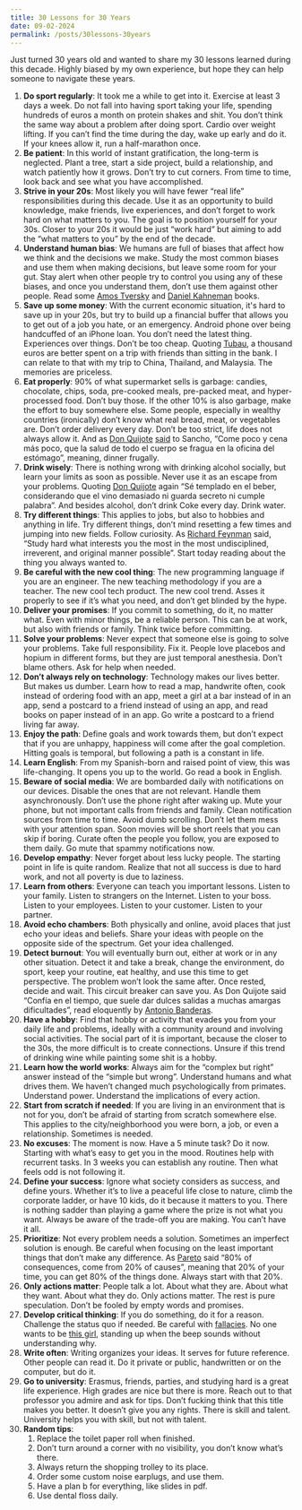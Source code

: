 ```yaml
---
title: 30 Lessons for 30 Years
date: 09-02-2024
permalink: /posts/30lessons-30years
---
```


Just turned 30 years old and wanted to share my 30 lessons learned during this decade. Highly biased by my own experience, but hope they can help someone to navigate these years.

1. **Do sport regularly**: It took me a while to get into it. Exercise at least 3 days a week. Do not fall into having sport taking your life, spending hundreds of euros a month on protein shakes and shit. You don’t think the same way about a problem after doing sport. Cardio over weight lifting. If you can’t find the time during the day, wake up early and do it. If your knees allow it, run a half-marathon once.
2. **Be patient**: In this world of instant gratification, the long-term is neglected. Plant a tree, start a side project, build a relationship, and watch patiently how it grows. Don’t try to cut corners. From time to time, look back and see what you have accomplished.
3. **Strive in your 20s**: Most likely you will have fewer “real life” responsibilities during this decade. Use it as an opportunity to build knowledge, make friends, live experiences, and don’t forget to work hard on what matters to you. The goal is to position yourself for your 30s. Closer to your 20s it would be just “work hard” but aiming to add the “what matters to you” by the end of the decade.
4. **Understand human bias**: We humans are full of biases that affect how we think and the decisions we make. Study the most common biases and use them when making decisions, but leave some room for your gut. Stay alert when other people try to control you using any of these biases, and once you understand them, don’t use them against other people. Read some [Amos Tversky](https://en.wikipedia.org/wiki/Amos_Tversky) and [Daniel Kahneman](https://en.wikipedia.org/wiki/Daniel_Kahneman) books.
5. **Save up some money**: With the current economic situation, it's hard to save up in your 20s, but try to build up a financial buffer that allows you to get out of a job you hate, or an emergency. Android phone over being handcuffed of an iPhone loan. You don’t need the latest thing. Experiences over things. Don’t be too cheap. Quoting [Tubau](https://twitter.com/joantubau), a thousand euros are better spent on a trip with friends than sitting in the bank. I can relate to that with my trip to China, Thailand, and Malaysia. The memories are priceless.
6. **Eat properly**: 90% of what supermarket sells is garbage: candies, chocolate, chips, soda, pre-cooked meals, pre-packed meat, and hyper-processed food. Don’t buy those. If the other 10% is also garbage, make the effort to buy somewhere else. Some people, especially in wealthy countries (ironically) don’t know what real bread, meat, or vegetables are. Don’t order delivery every day. Don’t be too strict, life does not always allow it. And as [Don Quijote](https://en.wikipedia.org/wiki/Don_Quixote) [said](https://cvc.cervantes.es/literatura/clasicos/quijote/edicion/parte2/cap43/default.htm) to Sancho, “Come poco y cena más poco, que la salud de todo el cuerpo se fragua en la oficina del estómago”, meaning, dinner frugally.
7. **Drink wisely**: There is nothing wrong with drinking alcohol socially, but learn your limits as soon as possible. Never use it as an escape from your problems. Quoting [Don Quijote](https://cvc.cervantes.es/literatura/clasicos/quijote/edicion/parte2/cap43/default.htm) again “Sé templado en el beber, considerando que el vino demasiado ni guarda secreto ni cumple palabra”. And besides alcohol, don’t drink Coke every day. Drink water.
8. **Try different things**: This applies to jobs, but also to hobbies and anything in life. Try different things, don’t mind resetting a few times and jumping into new fields. Follow curiosity. As [Richard Feynman](https://en.wikipedia.org/wiki/Richard_Feynman) said, “Study hard what interests you the most in the most undisciplined, irreverent, and original manner possible”. Start today reading about the thing you always wanted to.
9. **Be careful with the new cool thing**: The new programming language if you are an engineer. The new teaching methodology if you are a teacher. The new cool tech product. The new cool trend. Asses it properly to see if it’s what you need, and don’t get blinded by the hype.
10. **Deliver your promises**: If you commit to something, do it, no matter what. Even with minor things, be a reliable person. This can be at work, but also with friends or family. Think twice before committing.
11. **Solve your problems**: Never expect that someone else is going to solve your problems. Take full responsibility. Fix it. People love placebos and hopium in different forms, but they are just temporal anesthesia. Don’t blame others. Ask for help when needed.
12. **Don’t always rely on technology**: Technology makes our lives better. But makes us dumber. Learn how to read a map, handwrite often, cook instead of ordering food with an app, meet a girl at a bar instead of in an app, send a postcard to a friend instead of using an app, and read books on paper instead of in an app. Go write a postcard to a friend living far away.
13. **Enjoy the path**: Define goals and work towards them, but don’t expect that if you are unhappy, happiness will come after the goal completion. Hitting goals is temporal, but following a path is a constant in life.
14. **Learn English**: From my Spanish-born and raised point of view, this was life-changing. It opens you up to the world. Go read a book in English.
15. **Beware of social media**: We are bombarded daily with notifications on our devices. Disable the ones that are not relevant. Handle them asynchronously. Don’t use the phone right after waking up. Mute your phone, but not important calls from friends and family. Clean notification sources from time to time. Avoid dumb scrolling. Don’t let them mess with your attention span. Soon movies will be short reels that you can skip if boring. Curate often the people you follow, you are exposed to them daily. Go mute that spammy notifications now.
16. **Develop empathy**: Never forget about less lucky people. The starting point in life is quite random. Realize that not all success is due to hard work, and not all poverty is due to laziness.
17. **Learn from others**: Everyone can teach you important lessons. Listen to your family. Listen to strangers on the Internet. Listen to your boss. Listen to your employees. Listen to your customer. Listen to your partner.
18. **Avoid echo chambers**: Both physically and online, avoid places that just echo your ideas and beliefs. Share your ideas with people on the opposite side of the spectrum. Get your idea challenged.
19. **Detect burnout**: You will eventually burn out, either at work or in any other situation. Detect it and take a break, change the environment, do sport, keep your routine, eat healthy, and use this time to get perspective. The problem won’t look the same after. Once rested, decide and wait. This circuit breaker can save you. As Don Quijote said “Confía en el tiempo, que suele dar dulces salidas a muchas amargas dificultades”, read eloquently by [Antonio Banderas](https://www.youtube.com/watch?v=S7MasBoYzUk).
20. **Have a hobby**: Find that hobby or activity that evades you from your daily life and problems, ideally with a community around and involving social activities. The social part of it is important, because the closer to the 30s, the more difficult is to create connections. Unsure if this trend of drinking wine while painting some shit is a hobby.
21. **Learn how the world works**: Always aim for the “complex but right” answer instead of the “simple but wrong”. Understand humans and what drives them. We haven’t changed much psychologically from primates. Understand power. Understand the implications of every action.
22. **Start from scratch if needed**: If you are living in an environment that is not for you, don’t be afraid of starting from scratch somewhere else. This applies to the city/neighborhood you were born, a job, or even a relationship. Sometimes is needed.
23. **No excuses**: The moment is now. Have a 5 minute task? Do it now. Starting with what’s easy to get you in the mood. Routines help with recurrent tasks. In 3 weeks you can establish any routine. Then what feels odd is not following it.
24. **Define your success**: Ignore what society considers as success, and define yours. Whether it’s to live a peaceful life close to nature, climb the corporate ladder, or have 10 kids, do it because it matters to you. There is nothing sadder than playing a game where the prize is not what you want. Always be aware of the trade-off you are making. You can’t have it all.
25. **Prioritize**: Not every problem needs a solution. Sometimes an imperfect solution is enough. Be careful when focusing on the least important things that don’t make any difference. As [Pareto](https://en.wikipedia.org/wiki/Pareto_principle) said “80% of consequences, come from 20% of causes”, meaning that 20% of your time, you can get 80% of the things done. Always start with that 20%.
26. **Only actions matter**: People talk a lot. About what they are. About what they want. About what they do. Only actions matter. The rest is pure speculation. Don’t be fooled by empty words and promises.
27. **Develop critical thinking**: If you do something, do it for a reason. Challenge the status quo if needed. Be careful with [fallacies](https://www.youtube.com/watch?v=vjOrOMVFCbs). No one wants to be [this girl](https://www.youtube.com/watch?v=X6kWygqR0L8), standing up when the beep sounds without understanding why.
28. **Write often**: Writing organizes your ideas. It serves for future reference. Other people can read it. Do it private or public, handwritten or on the computer, but do it.
29. **Go to university**: Erasmus, friends, parties, and studying hard is a great life experience. High grades are nice but there is more. Reach out to that professor you admire and ask for tips. Don’t fucking think that this title makes you better. It doesn’t give you any rights. There is skill and talent. University helps you with skill, but not with talent.
30. **Random tips**:
    1. Replace the toilet paper roll when finished.
    2. Don’t turn around a corner with no visibility, you don’t know what’s there.
    3. Always return the shopping trolley to its place.
    4. Order some custom noise earplugs, and use them.
    5. Have a plan b for everything, like slides in pdf.
    6. Use dental floss daily.
